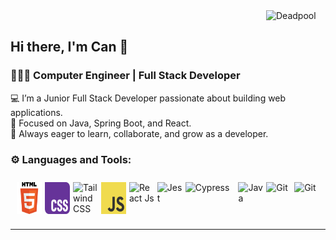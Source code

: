 <img align="right" alt="Deadpool" width="95px" src="https://i.ibb.co/kgMnMG7W/dp.png" />
<br>

## Hi there, I'm Can  🙌 
### 👨🏻‍💻 Computer Engineer | Full Stack Developer
💻 I’m a Junior Full Stack Developer passionate about building web applications.  
🎯 Focused on Java, Spring Boot, and React.  
🚀 Always eager to learn, collaborate, and grow as a developer.  

### ⚙️ **Languages and Tools:**

<div style="display: flex; gap: 5px; padding: 10px;">
  <img align="center" alt="HTML5" width="40px" src="https://raw.githubusercontent.com/github/explore/80688e429a7d4ef2fca1e82350fe8e3517d3494d/topics/html/html.png" />
  <img align="center" alt="CSS3" width="40px" src="https://raw.githubusercontent.com/github/explore/80688e429a7d4ef2fca1e82350fe8e3517d3494d/topics/css/css.png" />
  <img align="center" alt="Tailwind CSS" width="40px" src="https://upload.wikimedia.org/wikipedia/commons/d/d5/Tailwind_CSS_Logo.svg" />
  <img align="center" alt="JavaScript" width="40px" src="https://raw.githubusercontent.com/github/explore/80688e429a7d4ef2fca1e82350fe8e3517d3494d/topics/javascript/javascript.png" />
  <img align="center" alt="React Js" width="40px" src="https://cdn.iconscout.com/icon/free/png-512/free-react-icon-svg-download-png-1175110.png?f=webp&w=256" />
  <img align="center" alt="Jest" width="40px" src="https://cdn.iconscout.com/icon/free/png-512/free-jest-logo-icon-svg-download-png-2945020.png?f=webp&w=256" />
  <img align="center" alt="Cypress" width="80px" src="https://upload.wikimedia.org/wikipedia/commons/b/bb/Cypress_Software.png" />
  <img align="center" alt="Java" width="40px" src="https://cdn.iconscout.com/icon/free/png-512/free-java-icon-svg-download-png-1174953.png?f=webp&w=256" />
  <img align="center" alt="Git" width="40px" src="https://upload.wikimedia.org/wikipedia/commons/e/e0/Git-logo.svg" />
  <img align="center" alt="Git" width="40px" src="https://upload.wikimedia.org/wikipedia/commons/7/70/Figma.svg" />
</div>

---
